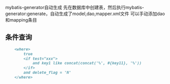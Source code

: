 mybatis-generator自动生成
	先在数据库中创建表，然后执行mybatis-generator:generate，自动生成了model,dao,mapper.xml文件
	可以手动添加dao和mapping条目

条件查询
----
```markdown
    <where>
        true
        <if test="xxx">
            and key1 like concat(concat('%', #{key11}, '%'))
        </if>
        and delete_flag = 'N'
    </where>
```
